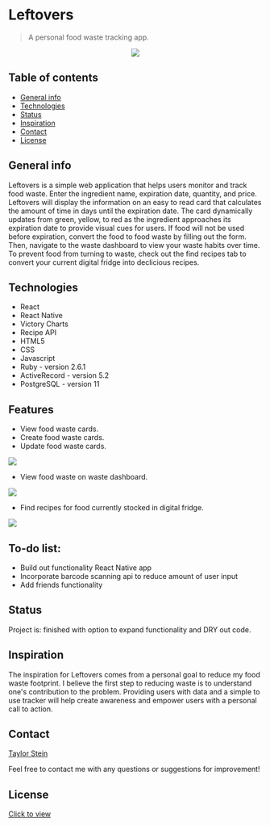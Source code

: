 # Leftovers
> A personal food waste tracking app.

<p align="center">
  <img src="https://media.giphy.com/media/YTKmol2u3GY1gai3Y4/giphy.gif">
</p>

## Table of contents
* [General info](#general-info)
* [Technologies](#technologies)
* [Status](#status)
* [Inspiration](#inspiration)
* [Contact](#contact)
* [License](#license)

## General info
Leftovers is a simple web application that helps users monitor and track food waste. Enter the ingredient name,
expiration date, quantity, and price. Leftovers will display the information on an easy to read card that calculates the 
amount of time in days until the expiration date. The card dynamically updates from green, yellow, to red as the ingredient 
approaches its expiration date to provide visual cues for users. If food will not be used before expiration, convert the food to food waste by filling out the form. Then, navigate to the waste dashboard to view your waste habits over time. To prevent food from turning to waste, check out the find recipes tab to convert your current digital fridge into declicious recipes.

## Technologies
* React
* React Native
* Victory Charts
* Recipe API
* HTML5
* CSS
* Javascript
* Ruby - version 2.6.1
* ActiveRecord - version 5.2
* PostgreSQL - version 11

## Features
* View food waste cards.
* Create food waste cards.
* Update food waste cards.
<img src="https://media.giphy.com/media/dv1KzhUtPlTfDtBLAT/giphy.gif">

* View food waste on waste dashboard.
<img src="https://media.giphy.com/media/cJYIMmn2zEAhaGIgJO/giphy.gif">

* Find recipes for food currently stocked in digital fridge.
<img src="https://media.giphy.com/media/hXC58goXI8QBh5v48S/giphy.gif">

## To-do list:
* Build out functionality React Native app
* Incorporate barcode scanning api to reduce amount of user input
* Add friends functionality

## Status
Project is: finished with option to expand functionality and DRY out code.

## Inspiration
The inspiration for Leftovers comes from a personal goal to reduce my food waste footprint. I believe the first step to
reducing waste is to understand one's contribution to the problem. Providing users with data and a simple to use tracker
will help create awareness and empower users with a personal call to action.

## Contact
[Taylor Stein](www.linkedin.com/in/taylor-stein)

Feel free to contact me with any questions or suggestions for improvement!

## License
[Click to view](https://github.com/ChefBoyRT/leftovers/blob/master/LICENSE)

